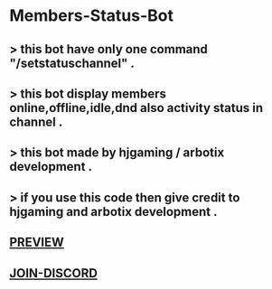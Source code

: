 # Members-Status-Bot

## > this bot have only one command "/setstatuschannel" .
## > this bot display members online,offline,idle,dnd also activity status in channel .
## > this bot made by hjgaming / arbotix development .
## > if you use this code then give credit to hjgaming and arbotix development .

## [PREVIEW](https://cdn.discordapp.com/attachments/916543771657797664/1245111484078362704/Screenshot_2024-05-29_015809.png?ex=66578fee&is=66563e6e&hm=e1583167510e8a61cb9a72f40e7fed7856b6ccee08de73c18e5dd918dafe2bc3&)

## [JOIN-DISCORD](https://discord.gg/anHuZcuGuK)
